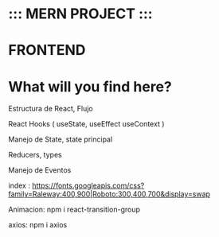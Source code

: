 # ::: MERN PROJECT :::
# FRONTEND 
# What will you find here?

Estructura de React, Flujo

React Hooks ( useState, useEffect useContext )

Manejo de State, state principal

Reducers, types

Manejo de Eventos

index : https://fonts.googleapis.com/css?family=Raleway:400,900|Roboto:300,400,700&display=swap

Animacion: npm i react-transition-group

axios: npm i axios